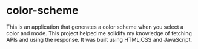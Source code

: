 # color-scheme
This is an application that generates a color scheme when you select a color and mode.
This project helped me solidify my knowledge of fetching APIs and using the response.
It was built using HTML,CSS and JavaScript.
